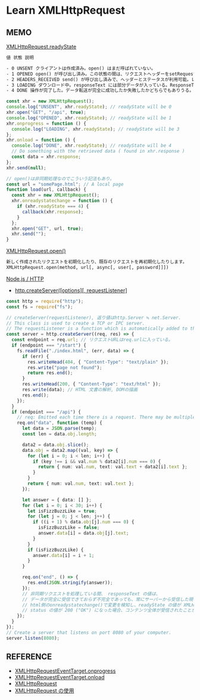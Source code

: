 # Learn XMLHttpRequest

## MEMO

[XMLHttpRequest.readyState](https://developer.mozilla.org/ja/docs/Web/API/XMLHttpRequest/readyState)

```txt
値 状態 説明

- 0 UNSENT クライアントは作成済み。open() はまだ呼ばれていない。
- 1 OPENED open() が呼び出し済み。この状態の間は、リクエストヘッダーをsetRequestHeader() メソッドを使ってセットできて、send() メソッドを呼び出して取得を開始できる。
- 2 HEADERS_RECEIVED send() が呼び出し済みで、ヘッダーとステータスが利用可能。レスポンスヘッダーを受け取り済み。
- 3 LOADING ダウンロード中。responseText には部分データが入っている。ResponseType が "text" か空文字の場合、responseText はロードするごとに部分テキストを持つ。
- 4 DONE 操作が完了した。データ転送が完全に成功したか失敗したかどちらでもありうる。
```

```typescript
const xhr = new XMLHttpRequest();
console.log("UNSENT", xhr.readyState); // readyState will be 0
xhr.open("GET", "/api", true);
console.log("OPENED", xhr.readyState); // readyState will be 1
xhr.onprogress = function () {
  console.log("LOADING", xhr.readyState); // readyState will be 3
};
xhr.onload = function () {
  console.log("DONE", xhr.readyState); // readyState will be 4
  // Do something with the retrieved data ( found in xhr.response )
  const data = xhr.response;
};
xhr.send(null);
```

```typescript
// open()は非同期処理なのでこういう記法もあり。
const url = "somePage.html"; // A local page
function load(url, callback) {
  const xhr = new XMLHttpRequest();
  xhr.onreadystatechange = function () {
    if (xhr.readyState === 4) {
      callback(xhr.response);
    }
  };
  xhr.open("GET", url, true);
  xhr.send("");
}
```

[XMLHttpRequest.open()](https://developer.mozilla.org/ja/docs/Web/API/XMLHttpRequest/open)

```txt
新しく作成されたリクエストを初期化したり、既存のリクエストを再初期化したりします。
XMLHttpRequest.open(method, url[, async[, user[, password]]])
```

[Node.js / HTTP](https://nodejs.org/api/http.html)

- [http.createServer([options][, requestListener]](https://nodejs.org/api/http.html#http_http_createserver_options_requestlistener)

```typescript
const http = require("http");
const fs = require("fs");

// createServer(requestListener), 返り値はhttp.Server ≒ net.Server.
// This class is used to create a TCP or IPC server.
// The requestListener is a function which is automatically added to the 'request' event.
const server = http.createServer((req, res) => {
  const endpoint = req.url; // リクエストURLはreq.urlに入っている。
  if (endpoint === "/start") {
    fs.readFile("./index.html", (err, data) => {
      if (err) {
        res.writeHead(404, { "Content-Type": "text/plain" });
        res.write("page not found");
        return res.end();
      }
      res.writeHead(200, { "Content-Type": "text/html" });
      res.write(data); // HTML 文書の解析, DOMの描画
      res.end();
    });
  }
  if (endpoint === "/api") {
    // req: Emitted each time there is a request. There may be multiple requests per connection (in the case of HTTP Keep-Alive connections).
    req.on("data", function (temp) {
      let data = JSON.parse(temp);
      const len = data.obj.length;

      data2 = data.obj.slice();
      data.obj = data2.map((val, key) => {
        for (let i = 0; i < len; i++) {
          if (key !== i && val.num % data2[i].num === 0) {
            return { num: val.num, text: val.text + data2[i].text };
          }
        }
        return { num: val.num, text: val.text };
      });

      let answer = { data: [] };
      for (let i = 0; i < 30; i++) {
        let isFizzBuzzLike = true;
        for (let j = 0; j < len; j++) {
          if ((i + 1) % data.obj[j].num === 0) {
            isFizzBuzzLike = false;
            answer.data[i] = data.obj[j].text;
          }
        }
        if (isFizzBuzzLike) {
          answer.data[i] = i + 1;
        }
      }

      req.on("end", () => {
        res.end(JSON.stringify(answer));
      });
      // 非同期リクエストを処理している間、 responseText の値は、
      // データが完全に受信できておらず不完全であっても、常にサーバーから受信した現在のコンテンツを持ちます。
      // html側のonreadystatechange()で変更を検知し、readyState の値が XMLHttpRequest.DONE (4) になり、
      // status の値が 200 ("OK") になった場合、コンテンツ全体が受信されたことが分かる。
    });
  }
});
// Create a server that listens on port 8080 of your computer.
server.listen(8080);
```

## REFERENCE

- [XMLHttpRequestEventTarget.onprogress](https://developer.mozilla.org/ja/docs/Web/API/XMLHttpRequestEventTarget/onprogress)
- [XMLHttpRequestEventTarget.onload](https://developer.mozilla.org/ja/docs/Web/API/XMLHttpRequestEventTarget/onload)
- [XMLHttpRequest](https://developer.mozilla.org/ja/docs/Web/API/XMLHttpRequest)
- [XMLHttpRequest の使用](https://developer.mozilla.org/ja/docs/Web/API/XMLHttpRequest/Using_XMLHttpRequest)
